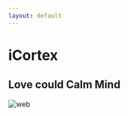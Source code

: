 ```yaml
---
layout: default
---
```


# iCortex
## Love could Calm Mind

![web](https://lwillbegates.github.io/images/web2.png)
